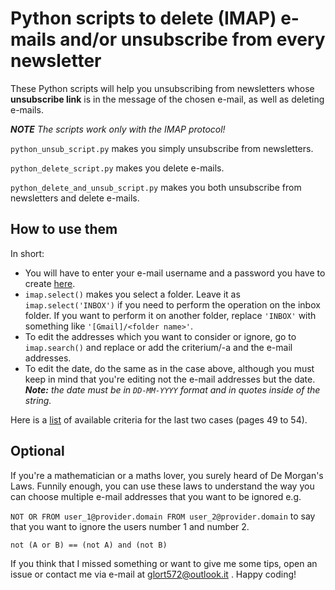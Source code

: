 # Python scripts to delete (IMAP) e-mails and/or unsubscribe from every newsletter

These Python scripts will help you unsubscribing from newsletters whose **unsubscribe link** is in the message of the chosen e-mail, as well as deleting e-mails.

**_NOTE_** _The scripts work only with the IMAP protocol!_

`python_unsub_script.py` makes you simply unsubscribe from newsletters.

`python_delete_script.py` makes you delete e-mails.

`python_delete_and_unsub_script.py` makes you both unsubscribe from newsletters and delete e-mails.

## How to use them

In short:

- You will have to enter your e-mail username and a password you have to create [here](https://support.google.com/accounts/answer/185833?hl=en&sjid=11205608307902457777-EU).
- `imap.select()` makes you select a folder. Leave it as `imap.select('INBOX')` if you need to perform the operation on the inbox folder. If you want to perform it on another folder, replace `'INBOX'` with something like `'[Gmail]/<folder name>'`.
- To edit the addresses which you want to consider or ignore, go to `imap.search()` and replace or add the criterium/-a and the e-mail addresses.
- To edit the date, do the same as in the case above, although you must keep in mind that you're editing not the e-mail addresses but the date.
___Note:__ the date must be in `DD-MM-YYYY` format and in quotes inside of the string._

Here is a [list](https://www.rfc-editor.org/rfc/rfc3501#section-6.4.4) of available criteria for the last two cases (pages 49 to 54).

## Optional
If you're a mathematician or a maths lover, you surely heard of De Morgan's Laws. Funnily enough, you can use these laws to understand the way you can choose multiple e-mail addresses that you want to be ignored e.g.

`NOT OR FROM user_1@provider.domain FROM user_2@provider.domain` to say that you want to ignore the users number 1 and number 2.

`not (A or B) == (not A) and (not B)`

If you think that I missed something or want to give me some tips, open an issue or contact me via e-mail at glort572@outlook.it .
Happy coding!